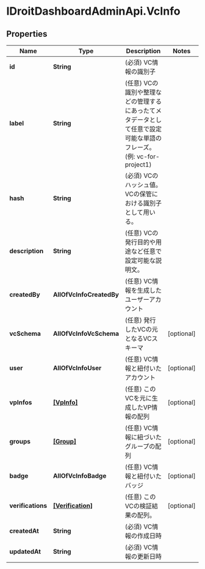 # IDroitDashboardAdminApi.VcInfo

## Properties
Name | Type | Description | Notes
------------ | ------------- | ------------- | -------------
**id** | **String** | (必須) VC情報の識別子 | 
**label** | **String** | (任意) VCの識別や整理などの管理するにあったてメタデータとして任意で設定可能な単語のフレーズ。(例: vc-for-project1) | 
**hash** | **String** | (必須) VCのハッシュ値。VCの保管における識別子として用いる。 | 
**description** | **String** | (任意) VCの発行目的や用途など任意で設定可能な説明文。 | 
**createdBy** | **AllOfVcInfoCreatedBy** | (任意) VC情報を生成したユーザーアカウント | 
**vcSchema** | **AllOfVcInfoVcSchema** | (任意) 発行したVCの元となるVCスキーマ | [optional] 
**user** | **AllOfVcInfoUser** | (任意) VC情報と紐付いたアカウント | [optional] 
**vpInfos** | [**[VpInfo]**](VpInfo.md) | (任意) このVCを元に生成したVP情報の配列 | [optional] 
**groups** | [**[Group]**](Group.md) | (任意) VC情報に紐づいたグループの配列 | [optional] 
**badge** | **AllOfVcInfoBadge** | (任意) VC情報と紐付いたバッジ | [optional] 
**verifications** | [**[Verification]**](Verification.md) | (任意) このVCの検証結果の配列。 | [optional] 
**createdAt** | **String** | (必須) VC情報の作成日時 | 
**updatedAt** | **String** | (必須) VC情報の更新日時 | 
